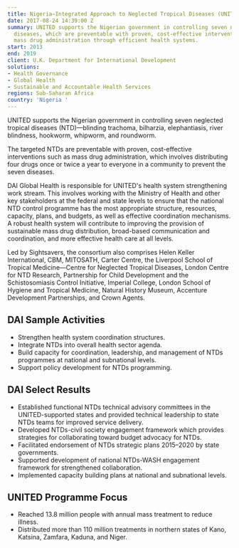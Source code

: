 ```yaml
---
title: Nigeria—Integrated Approach to Neglected Tropical Diseases (UNITED)
date: 2017-08-24 14:39:00 Z
summary: UNITED supports the Nigerian government in controlling seven neglected tropical
  diseases, which are preventable with proven, cost-effective interventions such as
  mass drug administration through efficient health systems.
start: 2013
end: 2019
client: U.K. Department for International Development
solutions:
- Health Governance
- Global Health
- Sustainable and Accountable Health Services
regions: Sub-Saharan Africa
country: 'Nigeria '
---
```


UNITED supports the Nigerian government in controlling seven neglected tropical diseases (NTD)—blinding trachoma, bilharzia, elephantiasis, river blindness, hookworm, whipworm, and roundworm.

The targeted NTDs are preventable with proven, cost-effective interventions such as mass drug administration, which involves distributing four drugs once or twice a year to everyone in a community to prevent the seven diseases.

DAI Global Health is responsible for UNITED's health system strengthening work stream. This involves working with the Ministry of Health and other key stakeholders at the federal and state levels to ensure that the national NTD control programme has the most appropriate structure, resources, capacity, plans, and budgets, as well as effective coordination mechanisms. A robust health system will contribute to improving the provision of sustainable mass drug distribution, broad-based communication and coordination, and more effective health care at all levels.

Led by Sightsavers, the consortium also comprises Helen Keller International, CBM, MITOSATH, Carter Centre, the Liverpool School of Tropical Medicine—Centre for Neglected Tropical Diseases, London Centre for NTD Research, Partnership for Child Development and the Schistosomiasis Control Initiative, Imperial College, London School of Hygiene and Tropical Medicine, Natural History Museum, Accenture Development Partnerships, and Crown Agents. 

## DAI Sample Activities

* Strengthen health system coordination structures.
* Integrate NTDs into overall health sector agenda.
* Build capacity for coordination, leadership, and management of NTDs programmes at national and subnational levels.
* Support policy development for NTDs programming.

## DAI Select Results

* Established functional NTDs technical advisory committees in the UNITED-supported states and provided technical leadership to state NTDs teams for improved service delivery.
* Developed NTDs-civil society engagement framework which provides strategies for collaborating toward budget advocacy for NTDs.
* Facilitated endorsement of NTDs strategic plans 2015–2020 by state governments.
* Supported development of national NTDs-WASH engagement framework for strengthened collaboration.
* Implemented capacity building plans at national and subnational levels.

## UNITED Programme Focus

* Reached 13.8 million people with annual mass treatment to reduce illness.
* Distributed more than 110 million treatments in northern states of Kano, Katsina, Zamfara, Kaduna, and Niger.